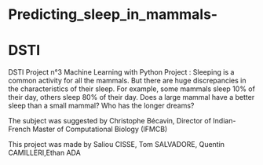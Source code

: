 # Predicting_sleep_in_mammals-
# DSTI
DSTI Project n°3 
Machine Learning with Python Project : Sleeping is a common activity for all the mammals. But there are huge discrepancies in the characteristics of their sleep. For example, some mammals sleep 10% of their day, others sleep 80% of their day. Does a large mammal have a better sleep than a small mammal? Who has the longer dreams?


The subject was suggested by Christophe Bécavin, Director of Indian-French Master of Computational Biology (IFMCB)

This project was made by Saliou CISSE, Tom SALVADORE, Quentin CAMILLERI,Ethan ADA 
